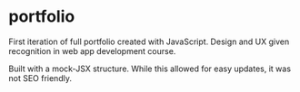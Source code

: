 # portfolio
First iteration of full portfolio created with JavaScript. Design and UX given recognition in web app development course.


Built with a mock-JSX structure. While this allowed for easy updates, it was not SEO friendly.
